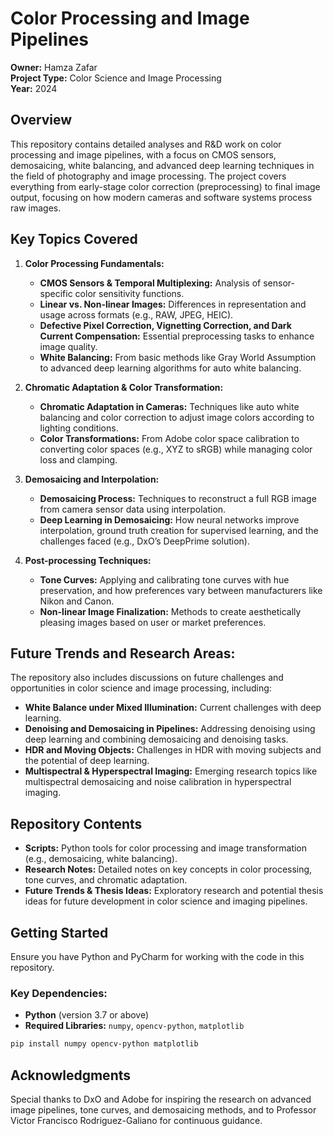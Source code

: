 # Color Processing and Image Pipelines

**Owner:** Hamza Zafar  
**Project Type:** Color Science and Image Processing  
**Year:** 2024

## Overview
This repository contains detailed analyses and R&D work on color processing and image pipelines, with a focus on CMOS sensors, demosaicing, white balancing, and advanced deep learning techniques in the field of photography and image processing. The project covers everything from early-stage color correction (preprocessing) to final image output, focusing on how modern cameras and software systems process raw images.

## Key Topics Covered
1. **Color Processing Fundamentals:**
   - **CMOS Sensors & Temporal Multiplexing:** Analysis of sensor-specific color sensitivity functions.
   - **Linear vs. Non-linear Images:** Differences in representation and usage across formats (e.g., RAW, JPEG, HEIC).
   - **Defective Pixel Correction, Vignetting Correction, and Dark Current Compensation:** Essential preprocessing tasks to enhance image quality.
   - **White Balancing:** From basic methods like Gray World Assumption to advanced deep learning algorithms for auto white balancing.

2. **Chromatic Adaptation & Color Transformation:**
   - **Chromatic Adaptation in Cameras:** Techniques like auto white balancing and color correction to adjust image colors according to lighting conditions.
   - **Color Transformations:** From Adobe color space calibration to converting color spaces (e.g., XYZ to sRGB) while managing color loss and clamping.

3. **Demosaicing and Interpolation:**
   - **Demosaicing Process:** Techniques to reconstruct a full RGB image from camera sensor data using interpolation.
   - **Deep Learning in Demosaicing:** How neural networks improve interpolation, ground truth creation for supervised learning, and the challenges faced (e.g., DxO’s DeepPrime solution).

4. **Post-processing Techniques:**
   - **Tone Curves:** Applying and calibrating tone curves with hue preservation, and how preferences vary between manufacturers like Nikon and Canon.
   - **Non-linear Image Finalization:** Methods to create aesthetically pleasing images based on user or market preferences.

## Future Trends and Research Areas:
The repository also includes discussions on future challenges and opportunities in color science and image processing, including:
- **White Balance under Mixed Illumination:** Current challenges with deep learning.
- **Denoising and Demosaicing in Pipelines:** Addressing denoising using deep learning and combining demosaicing and denoising tasks.
- **HDR and Moving Objects:** Challenges in HDR with moving subjects and the potential of deep learning.
- **Multispectral & Hyperspectral Imaging:** Emerging research topics like multispectral demosaicing and noise calibration in hyperspectral imaging.

## Repository Contents
- **Scripts:** Python tools for color processing and image transformation (e.g., demosaicing, white balancing).
- **Research Notes:** Detailed notes on key concepts in color processing, tone curves, and chromatic adaptation.
- **Future Trends & Thesis Ideas:** Exploratory research and potential thesis ideas for future development in color science and imaging pipelines.

## Getting Started
Ensure you have Python and PyCharm for working with the code in this repository.

### Key Dependencies:
- **Python** (version 3.7 or above)
- **Required Libraries:** `numpy`, `opencv-python`, `matplotlib`

```bash
pip install numpy opencv-python matplotlib
```

## Acknowledgments
Special thanks to DxO and Adobe for inspiring the research on advanced image pipelines, tone curves, and demosaicing methods, and to Professor Victor Francisco Rodriguez-Galiano for continuous guidance.
